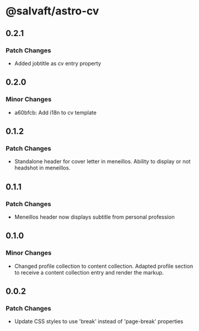 # @salvaft/astro-cv

## 0.2.1

### Patch Changes

- Added jobtitle as cv entry property

## 0.2.0

### Minor Changes

- a60bfcb: Add i18n to cv template

## 0.1.2

### Patch Changes

- Standalone header for cover letter in meneillos.
  Ability to display or not headshot in meneillos.

## 0.1.1

### Patch Changes

- Meneillos header now displays subtitle from personal profession

## 0.1.0

### Minor Changes

- Changed profile collection to content collection.
  Adapted profile section to receive a content collection entry and render the markup.

## 0.0.2

### Patch Changes

- Update CSS styles to use 'break' instead of 'page-break' properties
